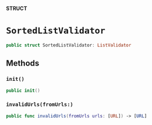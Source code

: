 **STRUCT**

# `SortedListValidator`

```swift
public struct SortedListValidator: ListValidator
```

## Methods
### `init()`

```swift
public init()
```

### `invalidUrls(fromUrls:)`

```swift
public func invalidUrls(fromUrls urls: [URL]) -> [URL]
```
